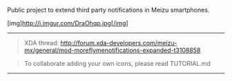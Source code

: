 

Public project to extend third party notifications in Meizu smartphones.


[img]http://i.imgur.com/DraOhqp.jpg[/img]

-------------------------------------------------------------------------------------------
> XDA thread: http://forum.xda-developers.com/meizu-mx/general/mod-moreflymenotifications-expanded-t3108858

> To collaborate adding your own icons, please read TUTORIAL.md
-------------------------------------------------------------------------------------------

